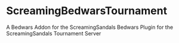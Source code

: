 # ScreamingBedwarsTournament
 A Bedwars Addon for the ScreamingSandals Bedwars Plugin for the ScreamingSandals Tournament Server
